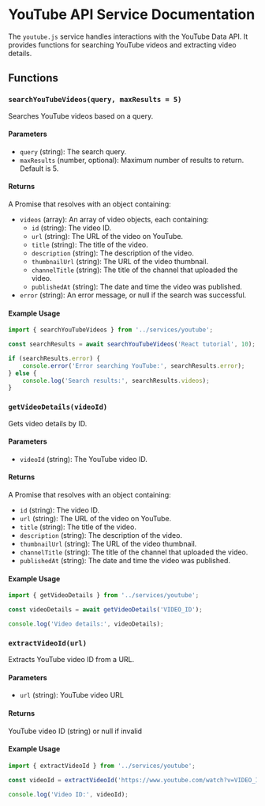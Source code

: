# YouTube API Service Documentation

The `youtube.js` service handles interactions with the YouTube Data API. It provides functions for searching YouTube videos and extracting video details.

## Functions

### `searchYouTubeVideos(query, maxResults = 5)`

Searches YouTube videos based on a query.

#### Parameters

-   `query` (string): The search query.
-   `maxResults` (number, optional): Maximum number of results to return. Default is 5.

#### Returns

A Promise that resolves with an object containing:

-   `videos` (array): An array of video objects, each containing:
    -   `id` (string): The video ID.
    -   `url` (string): The URL of the video on YouTube.
    -   `title` (string): The title of the video.
    -   `description` (string): The description of the video.
    -   `thumbnailUrl` (string): The URL of the video thumbnail.
    -   `channelTitle` (string): The title of the channel that uploaded the video.
    -   `publishedAt` (string): The date and time the video was published.
-   `error` (string): An error message, or null if the search was successful.

#### Example Usage

```javascript
import { searchYouTubeVideos } from '../services/youtube';

const searchResults = await searchYouTubeVideos('React tutorial', 10);

if (searchResults.error) {
    console.error('Error searching YouTube:', searchResults.error);
} else {
    console.log('Search results:', searchResults.videos);
}
```

### `getVideoDetails(videoId)`

Gets video details by ID.

#### Parameters

-   `videoId` (string): The YouTube video ID.

#### Returns

A Promise that resolves with an object containing:

-   `id` (string): The video ID.
-   `url` (string): The URL of the video on YouTube.
-   `title` (string): The title of the video.
-   `description` (string): The description of the video.
-   `thumbnailUrl` (string): The URL of the video thumbnail.
-   `channelTitle` (string): The title of the channel that uploaded the video.
-   `publishedAt` (string): The date and time the video was published.

#### Example Usage

```javascript
import { getVideoDetails } from '../services/youtube';

const videoDetails = await getVideoDetails('VIDEO_ID');

console.log('Video details:', videoDetails);
```

### `extractVideoId(url)`

Extracts YouTube video ID from a URL.

#### Parameters

-   `url` (string): YouTube video URL

#### Returns

YouTube video ID (string) or null if invalid

#### Example Usage

```javascript
import { extractVideoId } from '../services/youtube';

const videoId = extractVideoId('https://www.youtube.com/watch?v=VIDEO_ID');

console.log('Video ID:', videoId);
